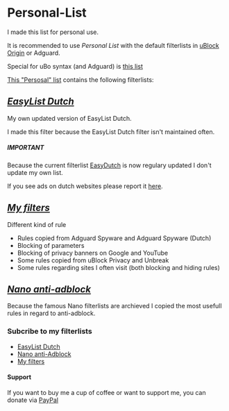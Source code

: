 # Personal-List
I made this list for personal use. 

It is recommended to use _Personal List_ with the default filterlists in [uBlock Origin](https://github.com/uBlockOrigin/uAssets) or Adguard. 

Special for uBo syntax (and Adguard) is [this list](https://github.com/JohnyP36/Personal-List/blob/main/Personal%20List%20(uBo).txt)

[This "Persosal" list](https://github.com/JohnyP36/Personal-List/blob/main/Personal%20List.txt) contains the following filterlists:

## *[EasyList Dutch](https://github.com/JohnyP36/Personal-List/tree/main/easylistdutch)*
My own updated version of EasyList Dutch. 

I made this filter because the EasyList Dutch filter isn't maintained often.

##### IMPORTANT
Because the current filterlist [EasyDutch](https://github.com/BPower0036/AdBlockFilters/blob/main/easydutch) is now regulary updated I don't update my own list. 

If you see ads on dutch websites please report it [here](https://github.com/BPower0036/AdBlockFilters/issues).

## *[My filters](https://github.com/JohnyP36/Personal-List/blob/main/other%20lists/My%20filters.txt)*
Different kind of rule
 - Rules copied from Adguard Spyware and Adguard Spyware (Dutch)
 - Blocking of parameters
 - Blocking of privacy banners on Google and YouTube
 - Some rules copied from uBlock Privacy and Unbreak
 - Some rules regarding sites I often visit (both blocking and hiding rules) 

## *[Nano anti-adblock](https://github.com/JohnyP36/Personal-List/blob/main/other%20lists/Nano%20anti-Adblock.txt)*
Because the famous Nano filterlists are archieved I copied the most usefull rules in regard to anti-adblock. 

### Subcribe to my filterlists
- [EasyList Dutch](https://subscribe.adblockplus.org/?location=https://raw.githubusercontent.com/JohnyP36/Personal-List/main/Personal%20List%20(uBo).txt&title=EasylistDutch)
- [Nano anti-Adblock](https://subscribe.adblockplus.org/?location=https://raw.githubusercontent.com/JohnyP36/Personal-List/main/other%20lists/Nano%20anti-Adblock.txt&title=Nano%20anti-Adblock)
- [My filters](https://subscribe.adblockplus.org/?location=https://raw.githubusercontent.com/JohnyP36/Personal-List/main/other%20lists/My%20filters.txt&title=My%20filters)

#### Support
If you want to buy me a cup of coffee or want to support me, you can donate via [PayPal](https://www.paypal.com/donate?hosted_button_id=8BBT5V55TGVXW)
